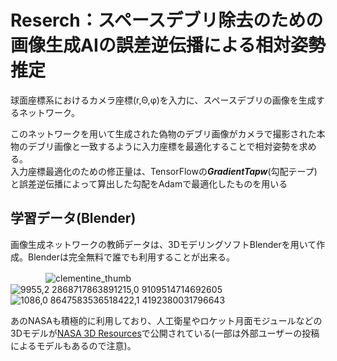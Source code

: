 # Reserch：スペースデブリ除去のための画像生成AIの誤差逆伝播による相対姿勢推定
球面座標系におけるカメラ座標(r,Θ,φ)を入力に、スペースデブリの画像を生成するネットワーク。

このネットワークを用いて生成された偽物のデブリ画像がカメラで撮影された本物のデブリ画像と一致するように入力座標を最適化することで相対姿勢を求める。  
入力座標最適化のための修正量は、TensorFlowの***GradientTapw***(勾配テープ)と誤差逆伝播によって算出した勾配をAdamで最適化したものを用いる

## 学習データ(Blender)
画像生成ネットワークの教師データは、3DモデリングソフトBlenderを用いて作成。Blenderは完全無料で誰でも利用することが出来る。

　　　　![clementine_thumb](https://user-images.githubusercontent.com/95911997/207207996-eab25d0a-1094-4670-8367-407178ab28a8.png)
![9955,2 2868717863891215,0 9109514714692605](https://user-images.githubusercontent.com/95911997/207207654-f37e3ebe-49bd-40d4-8f85-2d4f4402a03a.jpg)
![1086,0 8647583536518422,1 4192380031796643](https://user-images.githubusercontent.com/95911997/207207731-10ab7367-f8c7-4875-adfc-2c2cdb89809d.jpg)  

あのNASAも積極的に利用しており、人工衛星やロケット月面モジュールなどの3Dモデルが[NASA 3D Resources](https://nasa3d.arc.nasa.gov/models "nasa3d")で公開されている(一部は外部ユーザーの投稿によるモデルもあるので注意)。
